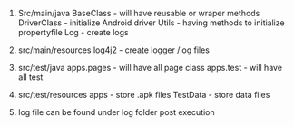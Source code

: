 1. Src/main/java 
	BaseClass - will have reusable or wraper methods
	DriverClass - initialize Android driver
	Utils - having methods to initialize propertyfile
	Log - create logs
	
2. src/main/resources
	log4j2 - create logger /log files
	
3. src/test/java 
	apps.pages - will have all page class
	apps.test - will have all test

4. src/test/resources
	apps - store .apk files
	TestData - store data files
	
5. log file can be found under log folder post execution
	